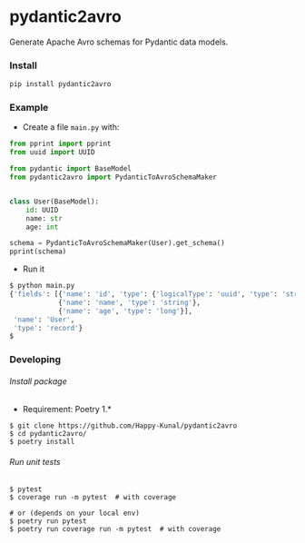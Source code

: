 # pydantic2avro
Generate Apache Avro schemas for Pydantic data models. 


### Install

```bash
pip install pydantic2avro
```

### Example

* Create a file `main.py` with:
```python
from pprint import pprint
from uuid import UUID

from pydantic import BaseModel
from pydantic2avro import PydanticToAvroSchemaMaker


class User(BaseModel):
    id: UUID
    name: str
    age: int

schema = PydanticToAvroSchemaMaker(User).get_schema()
pprint(schema)

```

* Run it
```bash
$ python main.py 
{'fields': [{'name': 'id', 'type': {'logicalType': 'uuid', 'type': 'string'}},
            {'name': 'name', 'type': 'string'},
            {'name': 'age', 'type': 'long'}],
 'name': 'User',
 'type': 'record'}
$
```

### Developing

###### Install package

- Requirement: Poetry 1.*

```shell
$ git clone https://github.com/Happy-Kunal/pydantic2avro
$ cd pydantic2avro/
$ poetry install
```

###### Run unit tests
```shell
$ pytest
$ coverage run -m pytest  # with coverage

# or (depends on your local env) 
$ poetry run pytest
$ poetry run coverage run -m pytest  # with coverage
```
